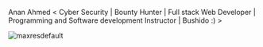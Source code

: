 Anan Ahmed
< Cyber Security | Bounty Hunter |  Full stack Web Developer | Programming and Software development Instructor | Bushido :) >


![maxresdefault](https://user-images.githubusercontent.com/86473646/160587257-cc930f56-0055-4919-8275-00ba662f9a12.jpg)

<!---
AnanSoli/AnanSoli is a ✨ special ✨ repository because its `README.md` (this file) appears on your GitHub profile.
You can click the Preview link to take a look at your changes.
--->
